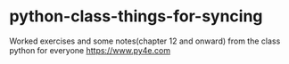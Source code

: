 # python-class-things-for-syncing

Worked exercises and some notes(chapter 12 and onward) from the class python for everyone
https://www.py4e.com